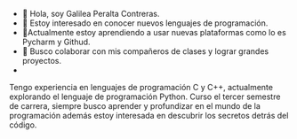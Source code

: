 - 👋 Hola, soy Galilea Peralta Contreras.
- 👀 Estoy interesado en conocer nuevos lenguajes de programación.
- 🌱Actualmente estoy aprendiendo a usar nuevas plataformas como lo es Pycharm y Githud.
- 💞️ Busco colaborar con mis compañeros de clases y lograr grandes proyectos.
- 
Tengo experiencia en lenguajes de programación C y C++, actualmente explorando el lenguaje de programación Python.
Curso el tercer semestre de carrera, siempre busco aprender y profundizar en el mundo de la programación además estoy interesada en descubrir los secretos detrás del código. 
